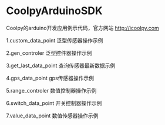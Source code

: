 # CoolpyArduinoSDK
Coolpy的arduino开发应用例示代码，官方网站 http://icoolpy.com

1.custom_data_point 泛型传感器操作示例

2.gen_controler 泛型控件器操作示例

3.get_last_data_point 查询传感器最新数据示例

4.gps_data_point gps传感器操作示例

5.range_controler 数值控制器操作示例

6.switch_data_point 开关控制器操作示例

7.value_data_point 数值传感器操作示例
